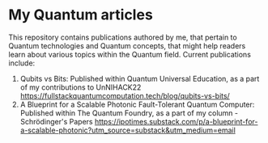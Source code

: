 # My Quantum articles

This repository contains publications authored by me, that pertain to Quantum technologies and Quantum concepts, that might help readers learn about various topics within the Quantum field.
Current publications include:

1) Qubits vs Bits: Published within Quantum Universal Education, as a part of my contributions to UnNIHACK22
   https://fullstackquantumcomputation.tech/blog/qubits-vs-bits/
2) A Blueprint for a Scalable Photonic Fault-Tolerant Quantum Computer: Published within The Quantum Foundry, as a part of my column - Schrödinger's Papers
   https://ipotimes.substack.com/p/a-blueprint-for-a-scalable-photonic?utm_source=substack&utm_medium=email
